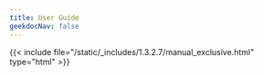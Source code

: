 ```yaml
---
title: User Guide
geekdocNav: false
---
```

{{< include file="/static/_includes/1.3.2.7/manual_exclusive.html" type="html" >}}